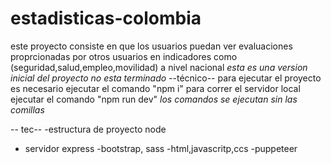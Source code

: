 # estadisticas-colombia
este proyecto consiste en que los usuarios puedan ver evaluaciones proprcionadas por otros usuarios  en indicadores como (seguridad,salud,empleo,movilidad)
a nivel nacional
*esta es una version inicial del proyecto no esta terminado*
--técnico--
para ejecutar el proyecto es necesario ejecutar el comando "npm i"
para correr el servidor local ejecutar el comando "npm run dev"
*los comandos se ejecutan sin las comillas*

-- tec--
-estructura de proyecto node
- servidor express
-bootstrap, sass
-html,javascritp,ccs
-puppeteer
